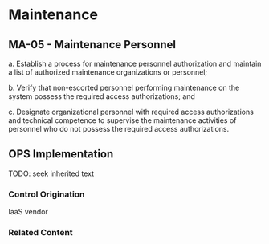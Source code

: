 # Maintenance
## MA-05 - Maintenance Personnel

a. Establish a process for maintenance personnel authorization and maintain a list of authorized maintenance organizations or personnel;

b. Verify that non-escorted personnel performing maintenance on the system possess the required access authorizations; and

c. Designate organizational personnel with required access authorizations and technical competence to supervise the maintenance activities of personnel who do not possess the required access authorizations.

## OPS Implementation

TODO: seek inherited text

### Control Origination

IaaS vendor

### Related Content

